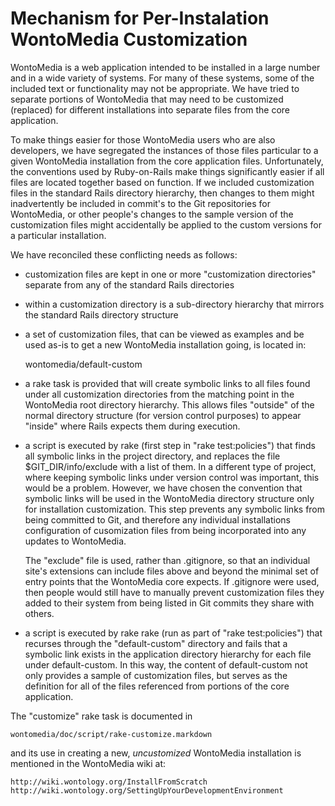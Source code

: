 Mechanism for Per-Instalation WontoMedia Customization
======================================================

WontoMedia is a web application intended to be installed in a large
number and in a wide variety of systems.  For many of these systems,
some of the included text or functionality may not be appropriate.  We
have tried to separate portions of WontoMedia that may need to be
customized (replaced) for different installations into separate files
from the core application.

To make things easier for those WontoMedia users who are also
developers, we have segregated the instances of those files particular
to a given WontoMedia installation from the core application files.
Unfortunately, the conventions used by Ruby-on-Rails make things
significantly easier if all files are located together based on
function.  If we included customization files in the standard Rails
directory hierarchy, then changes to them might inadvertently be
included in commit's to the Git repositories for WontoMedia, or other
people's changes to the sample version of the customization files
might accidentally be applied to the custom versions for a particular
installation.

We have reconciled these conflicting needs as follows:

 * customization files are kept in one or more "customization
   directories" separate from any of the standard Rails directories

 * within a customization directory is a sub-directory hierarchy
   that mirrors the standard Rails directory structure

 * a set of customization files, that can be viewed as examples and be
   used as-is to get a new WontoMedia installation going, is located
   in:

    wontomedia/default-custom

 * a rake task is provided that will create symbolic links to all
   files found under all customization directories from the matching
   point in the WontoMedia root directory hierarchy.  This allows
   files "outside" of the normal directory structure (for version
   control purposes) to appear "inside" where Rails expects them
   during execution.

 * a script is executed by rake (first step in "rake test:policies")
   that finds all symbolic links in the project directory, and
   replaces the file $GIT_DIR/info/exclude with a list of them.  In a
   different type of project, where keeping symbolic links under
   version control was important, this would be a problem.  However,
   we have chosen the convention that symbolic links will be used in
   the WontoMedia directory structure only for installation
   customization.  This step prevents any symbolic links from being
   committed to Git, and therefore any individual installations
   configuration of cusomization files from being incorporated into
   any updates to WontoMedia.

   The "exclude" file is used, rather than .gitignore, so that an
   individual site's extensions can include files above and beyond the
   minimal set of entry points that the WontoMedia core expects.  If
   .gitignore were used, then people would still have to manually
   prevent customization files they added to their system from being
   listed in Git commits they share with others.

 * a script is executed by rake rake (run as part of "rake
   test:policies") that recurses through the "default-custom"
   directory and fails that a symbolic link exists in the
   application directory hierarchy for each file under default-custom.
   In this way, the content of default-custom not only provides a
   sample of customization files, but serves as the definition for all
   of the files referenced from portions of the core application.

The "customize" rake task is documented in

    wontomedia/doc/script/rake-customize.markdown

and its use in creating a new, *uncustomized* WontoMedia installation
is mentioned in the WontoMedia wiki at:

    http://wiki.wontology.org/InstallFromScratch
    http://wiki.wontology.org/SettingUpYourDevelopmentEnvironment

